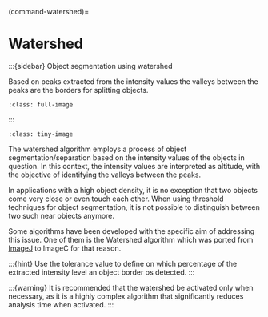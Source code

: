(command-watershed)=
# Watershed


:::{sidebar} Object segmentation using watershed

Based on peaks extracted from the intensity values the valleys between the peaks are the borders for splitting objects.

```{figure} images/watershed.drawio.svg
:class: full-image
```

:::

```{figure} images/watershed-screenshot.png
:class: tiny-image
```

The watershed algorithm employs a process of object segmentation/separation based on the intensity values of the objects in question. 
In this context, the intensity values are interpreted as altitude, with the objective of identifying the valleys between the peaks.

In applications with a high object density, it is no exception that two objects come very close or even touch each other.
When using threshold techniques for object segmentation, it is not possible to distinguish between two such near objects anymore.

Some algorithms have been developed with the specific aim of addressing this issue.
One of them is the Watershed algorithm which was ported from [ImageJ](https://imagej.net/imaging/watershed) to ImageC for that reason.

:::{hint}
Use the tolerance value to define on which percentage of the extracted intensity level an object border os detected.
:::

:::{warning}
It is recommended that the watershed be activated only when necessary, as it is a highly complex algorithm that significantly reduces analysis time when activated.
:::